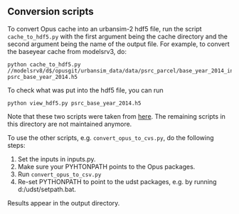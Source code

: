 ## Conversion scripts

To convert Opus cache into an urbansim-2 hdf5 file, run the script ``cache_to_hdf5.py`` with the first argument being the cache directory and the second argument 
being the name of the output file. For example, to convert the baseyear cache from modelsrv3, do:

```
python cache_to_hdf5.py //modelsrv8/d$/opusgit/urbansim_data/data/psrc_parcel/base_year_2014_inputs/urbansim2_cache/2014 psrc_base_year_2014.h5
```

To check what was put into the hdf5 file, you can run 

```
python view_hdf5.py psrc_base_year_2014.h5
```

Note that these two scripts were taken from [here](https://github.com/apdjustino/urbansim/tree/master/scripts). The remaining scripts in this directory are not maintained anymore.

To use the other scripts, e.g. ``convert_opus_to_cvs.py``, do the following steps:

1. Set the inputs in inputs.py.
2. Make sure your PYHTONPATH points to the Opus packages.
3. Run ``convert_opus_to_csv.py``
4. Re-set PYTHONPATH to point to the udst packages, e.g. by running d:/udst/setpath.bat.

Results appear in the output directory.
